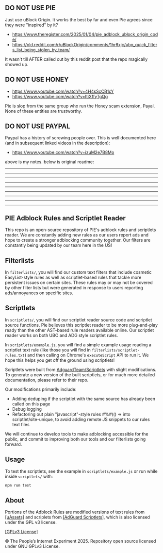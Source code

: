 DO NOT USE PIE
-

Just use uBlock Origin. It works the best by far and even Pie agrees since they were "inspired" by it?

* https://www.theregister.com/2025/01/04/pie_adblock_ublock_origin_code/
* https://old.reddit.com/r/uBlockOrigin/comments/1hr6xjc/ubo_quick_filters_list_being_stolen_by_team/

It wasn't till AFTER called out by this reddit post that the repo magically showed up.


DO NOT USE HONEY
-

* https://www.youtube.com/watch?v=4H4sScCB1cY
* https://www.youtube.com/watch?v=ItiXffyTgQg

Pie is slop from the same group who run the Honey scam extension, Payal. None of these entities are trustworthy.

DO NOT USE PAYPAL
-
Paypal has a history of screwing people over. This is well documented here (and in subsequent linked videos in the description):
* https://www.youtube.com/watch?v=izuM2e7B8Mo

above is my notes. below is original readme:

---
---
---
---
---
---
---
---
---



## PIE Adblock Rules and Scriptlet Reader

This repo is an open-source repository of PIE's adblock rules and scriptlets reader. We are constantly adding new rules as our users report ads and hope to create a stronger adblocking community together. Our filters are constantly being updated by our team here in the US!

## Filterlists
In `filterlists/`, you will find our custom text filters that include cosmetic EasyList-style rules as well as scriptlet-based rules that tackle more persistent issues on certain sites. These rules may or may not be covered by other filter lists but were generated in response to users reporting ads/annoyances on specific sites.

## Scriptlets
In `scriptlets/`, you will find our scriptlet reader source code and scriptlet source functions. Pie believes this scriptlet reader to be more plug-and-play ready than the other AST-based rule readers available online. Our scriptlet reader works on both UBO and ADG style scriptlet rules.

In `scriptlets/example.js`, you will find a simple example usage reading a scriptlet text rule (like those you will find in `filterlists/scriptlet-rules.txt`) and then calling on Chrome's `executeScript` API to run it. We hope this helps you get off the ground using scriptlets!

Scriptlets were built from [AdguardTeam/Scriptlets](https://github.com/AdguardTeam/Scriptlets) with slight modifications. To generate a new version of the built scriptlets, or for much more detailed documentation, please refer to their repo.

Our modifications primarily include:
* Adding deduping if the scriptlet with the same source has already been called on this page
* Debug logging
* Refactoring out plain "javascript"-style rules #%#(() => into scriptlet/site-unique, to avoid adding remote JS snippets to our rules text files

We will continue to develop tools to make adblocking accessible for the public, and commit to improving both our tools and our filterlists going forward.

## Usage

To test the scriptlets, see the example in `scriptlets/example.js` or run while inside `scriptlets/` with:
```sh
npm run test
```

## About


Portions of the Adblock Rules are modified versions of text rules from [[uAssets]](https://github.com/uBlockOrigin/uAssets) and scriplets from [[AdGuard Scriptlets]](https://github.com/AdguardTeam/Scriptlets), which is also licensed under the GPL v3 license.

[[GPLv3 License]](https://github.com/piedotorg/pie-adblock-rules/blob/main/LICENSE)

© The People’s Internet Experiment 2025. Repository open source licensed under GNU GPLv3 License.
